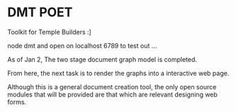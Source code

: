 DMT POET
===
Toolkit for Temple Builders :]

node dmt and open on localhost 6789 to test out ... 

As of Jan 2, The two stage document graph model is completed.  

From here, the next task is to render the graphs into a interactive web page.

Although this is a general document creation tool, the only open source modules that will be provided are that which are relevant designing web forms. 
